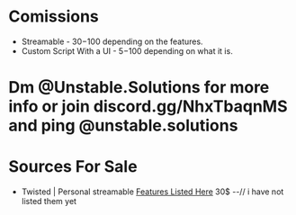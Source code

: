 # Comissions
* Streamable - 30$-100$ depending on the features.
* Custom Script With a UI - 5$-100$ depending on what it is.

# Dm @Unstable.Solutions for more info or join discord.gg/NhxTbaqnMS and ping @unstable.solutions

# Sources For Sale

* Twisted | Personal streamable [Features Listed Here](https://github.com/BeenAdulting/Twisted/blob/main/Twisted.lua) 30$ --// i have not listed them yet
